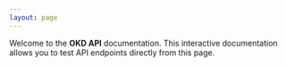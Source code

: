 ```yaml
---
layout: page
---
```


Welcome to the **OKD API** documentation. This interactive documentation allows you to test API endpoints directly from this page.

<InteractiveOkAPI />

<script setup>
import InteractiveOkAPI from '../../.vitepress/theme/components/InteractiveOkAPI.vue'
</script>
